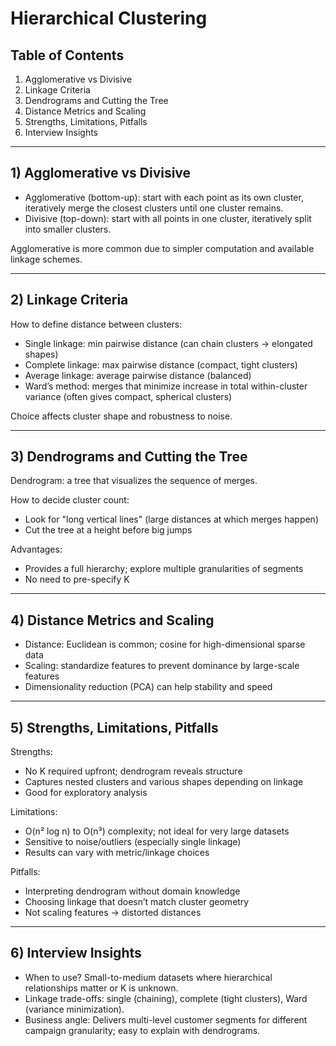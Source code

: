 # Hierarchical Clustering

## Table of Contents
1. Agglomerative vs Divisive
2. Linkage Criteria
3. Dendrograms and Cutting the Tree
4. Distance Metrics and Scaling
5. Strengths, Limitations, Pitfalls
6. Interview Insights

---

## 1) Agglomerative vs Divisive

- Agglomerative (bottom-up): start with each point as its own cluster, iteratively merge the closest clusters until one cluster remains.
- Divisive (top-down): start with all points in one cluster, iteratively split into smaller clusters.

Agglomerative is more common due to simpler computation and available linkage schemes.

---

## 2) Linkage Criteria

How to define distance between clusters:
- Single linkage: min pairwise distance (can chain clusters → elongated shapes)
- Complete linkage: max pairwise distance (compact, tight clusters)
- Average linkage: average pairwise distance (balanced)
- Ward’s method: merges that minimize increase in total within-cluster variance (often gives compact, spherical clusters)

Choice affects cluster shape and robustness to noise.

---

## 3) Dendrograms and Cutting the Tree

Dendrogram: a tree that visualizes the sequence of merges.

How to decide cluster count:
- Look for "long vertical lines" (large distances at which merges happen)
- Cut the tree at a height before big jumps

Advantages:
- Provides a full hierarchy; explore multiple granularities of segments
- No need to pre-specify K

---

## 4) Distance Metrics and Scaling

- Distance: Euclidean is common; cosine for high-dimensional sparse data
- Scaling: standardize features to prevent dominance by large-scale features
- Dimensionality reduction (PCA) can help stability and speed

---

## 5) Strengths, Limitations, Pitfalls

Strengths:
- No K required upfront; dendrogram reveals structure
- Captures nested clusters and various shapes depending on linkage
- Good for exploratory analysis

Limitations:
- O(n² log n) to O(n³) complexity; not ideal for very large datasets
- Sensitive to noise/outliers (especially single linkage)
- Results can vary with metric/linkage choices

Pitfalls:
- Interpreting dendrogram without domain knowledge
- Choosing linkage that doesn’t match cluster geometry
- Not scaling features → distorted distances

---

## 6) Interview Insights

- When to use? Small-to-medium datasets where hierarchical relationships matter or K is unknown.
- Linkage trade-offs: single (chaining), complete (tight clusters), Ward (variance minimization).
- Business angle: Delivers multi-level customer segments for different campaign granularity; easy to explain with dendrograms.
